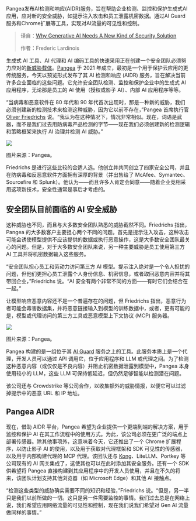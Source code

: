 
<!--
title: 生成式AI：全新安全解决方案需求迫在眉睫
cover: https://cdn.thenewstack.io/media/2025/07/c834b958-nick-fewings-4pzu15oetxa-unsplash-scaled.jpg
summary: Pangea发布AI检测和响应(AIDR)服务，旨在帮助企业检测、监控和保护生成式AI应用，应对新的安全威胁，如提示注入攻击和员工泄露机密数据。通过AI Guard服务和Chrome扩展等工具，实现对AI流量的可见性和控制。
-->

Pangea发布AI检测和响应(AIDR)服务，旨在帮助企业检测、监控和保护生成式AI应用，应对新的安全威胁，如提示注入攻击和员工泄露机密数据。通过AI Guard服务和Chrome扩展等工具，实现对AI流量的可见性和控制。

> 译自：[Why Generative AI Needs A New Kind of Security Solution](https://thenewstack.io/why-generative-ai-needs-a-new-kind-of-security-solution/)
> 
> 作者：Frederic Lardinois

生成式 AI 工具、AI 代理和 AI 编码工具的快速采用正在创建一个安全团队必须努力应对的[新威胁载体](https://thenewstack.io/navigating-the-turbulent-waters-of-ai-security/)。[Pangea](https://pangea.cloud/) 于 2021 年成立，最初是一个用于保护云应用的更传统服务，今天以预览形式发布了其 AI 检测和响应 (AIDR) 服务，旨在解决当前许多企业面临的这些问题。它允许安全团队检测、监控和保护企业中的生成式 AI 应用程序，无论那是员工的 AI 使用（授权或影子 AI）、内部 AI 应用程序等等。

“当病毒和恶意软件在 80 年代和 90 年代首次出现时，那是一种新的威胁，我们必须创建新的检测技术来检测这种威胁，因为它以前不存在，”Pangea 首席执行官 [Oliver Friedrichs](https://www.linkedin.com/in/oliverfriedrichs/) 说。“我认为在这种情况下，情况非常相似。现在，词语是武器，而不是我们过去用防病毒产品检测的字节——现在我们必须创建新的检测逻辑和策略框架来执行 AI 治理并检测 AI 威胁。”

[![](https://cdn.thenewstack.io/media/2025/07/273ecc76-screenshot-2025-06-25-at-6.24.00%E2%80%AFpm.png)](https://cdn.thenewstack.io/media/2025/07/273ecc76-screenshot-2025-06-25-at-6.24.00%E2%80%AFpm.png)

图片来源：Pangea。

Friedrichs 是进行这些比较的合适人选。他创立并共同创立了四家安全公司，并且在防病毒和反恶意软件方面拥有深厚的背景（并出售给了 McAfee、Symantec、Sourcefire 和 Splunk）。他认为——而且许多人肯定会同意——随着企业竞相采用这项新技术，安全性通常是事后才考虑的。

## 安全团队目前面临的 AI 安全威胁

这种威胁也不同，而且与大多数安全团队熟悉的威胁截然不同。Friedrichs 指出，Pangea 的大多数客户主要担心两个不同的问题。首先是提示注入攻击，这种攻击可能会诱使模型提供不应该提供的数据或执行恶意操作，这是大多数安全团队最关心的问题。但是，对于大多数安全团队来说，另一种主要威胁是员工使用第三方 AI 工具并将机密数据输入这些服务。

“安全团队担心员工和劳动力访问第三方 AI 模型。提示注入绝对是一个令人担忧的问题，但他们更担心员工泄露个人身份信息、机密信息，或者取回恶意内容并将其带回企业，”Friedrichs 说。“AI 安全有两个非常不同的方面——有时它们会结合在一起。”

让模型响应恶意内容还不是一个普遍存在的问题，但 Friedrichs 指出，恶意行为者可能会毒害数据集，并将恶意链接输入到模型的训练数据中，或者，更有可能的是，模型或代理访问的第三方工具或恶意模型上下文协议 (MCP) 服务器。

[![](https://cdn.thenewstack.io/media/2025/07/a6605bde-screenshot-2025-06-25-at-6.40.55%E2%80%AFpm.png)](https://cdn.thenewstack.io/media/2025/07/a6605bde-screenshot-2025-06-25-at-6.40.55%E2%80%AFpm.png)

图片来源：Pangea。

Pangea 构建的是一组位于其 [AI Guard](https://pangea.cloud/services/ai-guard/) 服务之上的工具。此服务本质上是一个代理，开发人员可以通过 API 调用它，位于应用程序和 LLM 或代理之间。为了检测这种恶意内容（或仅仅是不良内容）并阻止机密数据泄露到模型中，Pangea 本身使用较小的 LLM，这些 LLM 可保持低延迟，但仍然足够智能以检测潜在问题。

该公司还与 Crowdstrike 等公司合作，以收集额外的威胁情报，以便它可以过滤掉提示中的恶意 URL 和 IP 地址。

## Pangea AIDR

现在，借助 AIDR 平台，Pangea 希望为企业提供一个更端到端的解决方案，用于监控和保护 AI 在其工作流程中的使用方式。为此，该公司必须在更广泛的端点上部署传感器。除其他事项外，这意味着今天，它还推出了一个 Chrome 扩展程序，以防止影子 AI 的使用，以及用于获取对代理框架和 SDK 可见性的传感器，以及用于内部构建代理的 MCP 代理。该团队还与 [Kong](https://konghq.com/?utm_content=inline+mention)、LiteLLM、Portkey 等公司现有的 AI 网关集成了，这使其也可以在此时添加其安全服务。还有一个 SDK 供希望将 Pangea 直接构建到其应用程序中的开发人员使用，并且在不久的将来，该团队计划支持其他浏览器（如 Microsoft Edge）和其他 AI 接触点。

“检测这些类型的威胁确实需要不同的知识和经验，”Friedrichs 说。“但是，另一半只是我们以前所做的一切。这只是另一件需要监控的事情。我们过去总是在网络上说，我们希望应用网络流量的可见性和控制，现在我们说我们希望对 Gen AI 流量做同样的事情。”